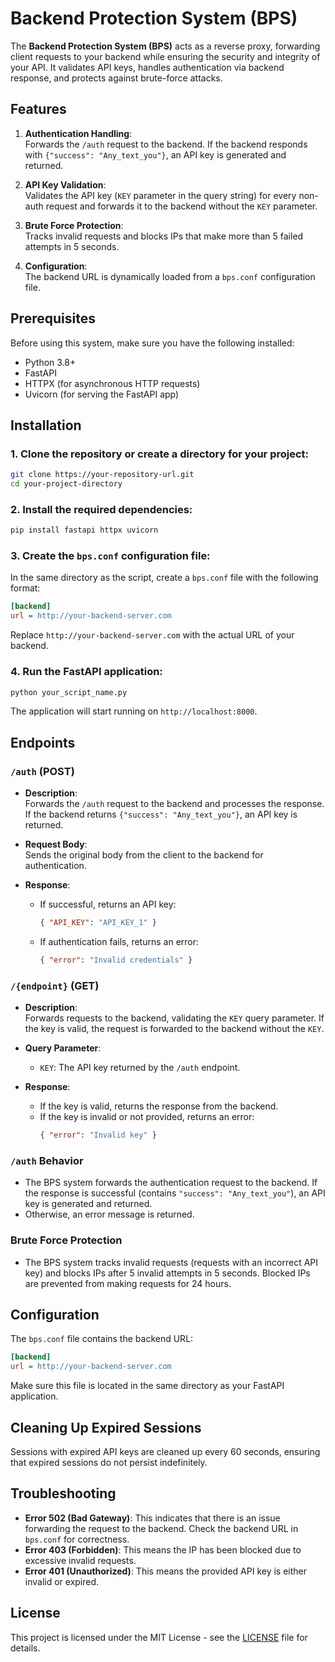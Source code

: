 # Backend Protection System (BPS)

The **Backend Protection System (BPS)** acts as a reverse proxy, forwarding client requests to your backend while ensuring the security and integrity of your API. It validates API keys, handles authentication via backend response, and protects against brute-force attacks.

## Features

1. **Authentication Handling**:  
   Forwards the `/auth` request to the backend. If the backend responds with `{"success": "Any_text_you"}`, an API key is generated and returned.

2. **API Key Validation**:  
   Validates the API key (`KEY` parameter in the query string) for every non-auth request and forwards it to the backend without the `KEY` parameter.

3. **Brute Force Protection**:  
   Tracks invalid requests and blocks IPs that make more than 5 failed attempts in 5 seconds.

4. **Configuration**:  
   The backend URL is dynamically loaded from a `bps.conf` configuration file.

## Prerequisites

Before using this system, make sure you have the following installed:

- Python 3.8+  
- FastAPI  
- HTTPX (for asynchronous HTTP requests)
- Uvicorn (for serving the FastAPI app)

## Installation

### 1. Clone the repository or create a directory for your project:

```bash
git clone https://your-repository-url.git
cd your-project-directory
```

### 2. Install the required dependencies:

```bash
pip install fastapi httpx uvicorn
```

### 3. Create the `bps.conf` configuration file:

In the same directory as the script, create a `bps.conf` file with the following format:

```ini
[backend]
url = http://your-backend-server.com
```

Replace `http://your-backend-server.com` with the actual URL of your backend.

### 4. Run the FastAPI application:

```bash
python your_script_name.py
```

The application will start running on `http://localhost:8000`.

## Endpoints

### `/auth` (POST)

- **Description**:  
   Forwards the `/auth` request to the backend and processes the response. If the backend returns `{"success": "Any_text_you"}`, an API key is returned.
  
- **Request Body**:  
  Sends the original body from the client to the backend for authentication.

- **Response**:  
  - If successful, returns an API key:  
    ```json
    { "API_KEY": "API_KEY_1" }
    ```
  - If authentication fails, returns an error:  
    ```json
    { "error": "Invalid credentials" }
    ```

### `/{endpoint}` (GET)

- **Description**:  
   Forwards requests to the backend, validating the `KEY` query parameter. If the key is valid, the request is forwarded to the backend without the `KEY`.

- **Query Parameter**:
  - `KEY`: The API key returned by the `/auth` endpoint.

- **Response**:  
  - If the key is valid, returns the response from the backend.
  - If the key is invalid or not provided, returns an error:  
    ```json
    { "error": "Invalid key" }
    ```

### `/auth` Behavior

- The BPS system forwards the authentication request to the backend. If the response is successful (contains `"success": "Any_text_you"`), an API key is generated and returned.
- Otherwise, an error message is returned.

### Brute Force Protection

- The BPS system tracks invalid requests (requests with an incorrect API key) and blocks IPs after 5 invalid attempts in 5 seconds. Blocked IPs are prevented from making requests for 24 hours.

## Configuration

The `bps.conf` file contains the backend URL:

```ini
[backend]
url = http://your-backend-server.com
```

Make sure this file is located in the same directory as your FastAPI application.

## Cleaning Up Expired Sessions

Sessions with expired API keys are cleaned up every 60 seconds, ensuring that expired sessions do not persist indefinitely.

## Troubleshooting

- **Error 502 (Bad Gateway)**: This indicates that there is an issue forwarding the request to the backend. Check the backend URL in `bps.conf` for correctness.
- **Error 403 (Forbidden)**: This means the IP has been blocked due to excessive invalid requests.
- **Error 401 (Unauthorized)**: This means the provided API key is either invalid or expired.

## License

This project is licensed under the MIT License - see the [LICENSE](LICENSE) file for details.
